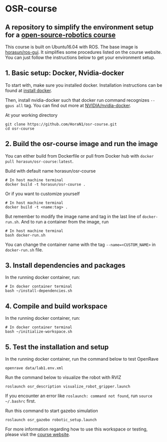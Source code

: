 # OSR-course

## A repository to simplify the environment setup for a [open-source-robotics course](http://www.osrobotics.org/osr/)  

This course is built on Ubuntu16.04 with ROS. The base image is [horasun/ros-gui](https://github.com/HoraN1/docker-gui-ros). It simplifies some procedures listed on the course website. You can just follow the instructions below to get your environment setup.

## 1. Basic setup: Docker, Nvidia-docker

To start with, make sure you installed docker. Installation instructions can be found at [install docker](https://docs.docker.com/engine/install/). 

Then, install nvidia-docker such that docker run command recognizes ```--gpus all``` tag. You can find out more at [NVIDIA/nvidia-docker](https://github.com/NVIDIA/nvidia-docker).

At your working directory

```
git clone https://github.com/HoraN1/osr-course.git
cd osr-course
```

## 2. Build the osr-course image and run the image

You can either build from Dockerfile or pull from Docker hub with `docker pull horasun/osr-course:latest`.

Build with default name horasun/osr-course

```
# In host machine terminal
docker build -t horasun/osr-course .
```

Or if you want to customize yourself

```
# In host machine terminal
docker build -t <name:tag> .
``` 

But remember to modify the image name and tag in the last line of ```docker-run.sh```. And to run a container from the image, run

```
# In host machine terminal
bash docker-run.sh
```

You can change the container name with the tag ```--name=<CUSTOM_NAME>``` in ```docker-run.sh``` file.

## 3. Install dependencies and packages

In the running docker container, run:

```
# In docker container terminal
bash ~/install-dependencies.sh
```

## 4. Compile and build workspace

In the running docker container, run:

```
# In docker container terminal
bash ~/initialize-workspace.sh
```

## 5. Test the installation and setup

In the running docker container, run the command below to test OpenRave

```
openrave data/lab1.env.xml
```

Run the command below to visualize the robot with RVIZ

```
roslaunch osr_description visualize_robot_gripper.launch
```

If you encounter an error like `roslaunch: command not found`, run `source ~/.bashrc` first. 

Run this command to start gazebo simulation

```
roslaunch osr_gazebo robotic_setup.launch
```

For more information regarding how to use this workspace or testing, please visit the [course website](http://www.osrobotics.org/osr/installation/system.html).